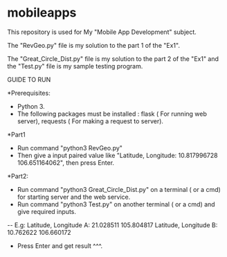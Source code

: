 # mobileapps
This repository is used for My "Mobile App Development" subject.

The "RevGeo.py" file is my solution to the part 1 of the "Ex1".

The "Great_Circle_Dist.py" file is my solution to the part 2 of the "Ex1" and the "Test.py" file is my sample testing program. 



GUIDE TO RUN 

*Prerequisites:
- Python 3. 
- The following packages must be installed : flask ( For running web server), requests ( For making a request to server).


*Part1

 - Run command "python3 RevGeo.py"
 - Then give a input paired value like "Latitude, Longitude: 10.817996728 106.651164062", then press Enter.
 
 
 *Part2:
 
 - Run command "python3 Great_Circle_Dist.py" on a terminal ( or a cmd) for starting server and the web service.
 - Run command "python3 Test.py" on another terminal ( or a cmd) and give required inputs.
 
 -- E.g:
  Latitude, Longitude A: 21.028511  105.804817
  Latitude, Longitude B: 10.762622  106.660172
 - Press Enter and get result ^^^.
    
